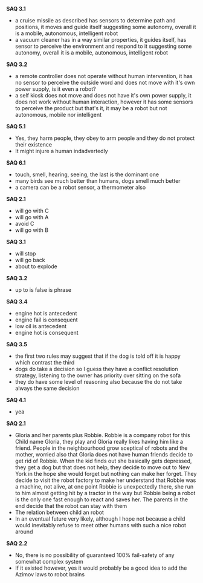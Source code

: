 
**SAQ 3.1**

- a cruise missile as described has sensors to determine path and positions, it moves and guide itself suggesting some autonomy, overall it is a mobile, autonomous, intelligent robot
- a vacuum cleaner has in a way similar properties, it guides itself, has sensor to perceive the environment and respond to it suggesting some autonomy, overall it is a mobile, autonomous, intelligent robot

**SAQ 3.2**

- a remote controller does not operate without human intervention, it has no sensor to perceive the outside word and does not move with it's own power supply, is it even a robot?
- a self kiosk does not move and does not have it's own power supply, it does not work without human interaction, however it has some sensors to perceive the product but that's it, it may be a robot but not autonomous, mobile nor intelligent

**SAQ 5.1**
- Yes, they harm people, they obey to arm people and they do not protect their existence
- It might injure a human indadvertedly

**SAQ 6.1**
- touch, smell, hearing, seeing, the last is the dominant one
- many birds see much better than humans, dogs smell much better
- a camera can be a robot sensor, a thermometer also

**SAQ 2.1**
- will go with C
- will go with A
- avoid C
- will go with B

**SAQ 3.1**
- will stop
- will go back
- about to explode

**SAQ 3.2**
- up to is false is phrase

**SAQ 3.4**
- engine hot is antecedent
- engine fail is consequent
- low oil is antecedent
- engine hot is consequent

**SAQ 3.5**
- the first two rules may suggest that if the dog is told off it is happy which contrast the third
- dogs do take a decision so I guess they have a conflict resolution strategy, listening to the owner has priority over sitting on the sofa
- they do have some level of reasoning also because the do not take always the same decision

**SAQ 4.1**
- yea

**SAQ 2.1**
- Gloria and her parents plus Robbie. Robbie is a company robot for this Child name Gloria, they play and Gloria really likes having him like a friend. People in the neighbourhood grow sceptical of robots and the mother, worried also that Gloria does not have human friends decide to get rid of Robbie. When the kid finds out she basically gets depressed, they get a dog but that does not help, they decide to move out to New York in the hope she would forget but nothing can make her forget. They decide to visit the robot factory to make her understand that Robbie was a machine, not alive, at one point Robbie is unexpectedly there, she run to him almost getting hit by a tractor in the way but Robbie being a robot is the only one fast enough to react and saves her. The parents in the end decide that the robot can stay with them
- The relation between child an robot
- In an eventual future very likely, although I hope not because a child would inevitably refuse to meet other humans with such a nice robot around

**SAQ 2.2**
- No, there is no possibility of guaranteed 100% fail-safety of any somewhat complex system
- If it existed however, yes it would probably be a good idea to add the Azimov laws to robot brains